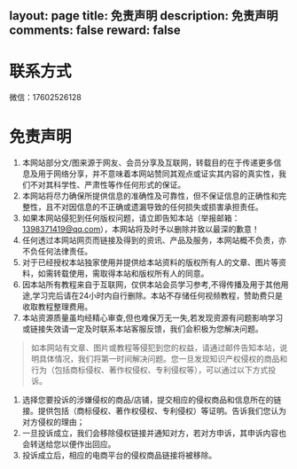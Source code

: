 layout: page
title: 免责声明
description: 免责声明
comments: false
reward: false
----
# 联系方式
微信：17602526128

# 免责声明
1. 本网站部分文/图来源于网友、会员分享及互联网，转载目的在于传递更多信息及用于网络分享，并不意味着本网站赞同其观点或证实其内容的真实性，我们不对其科学性、严肃性等作任何形式的保证。
2. 本网站将尽力确保所提供信息的准确性及可靠性，但不保证信息的正确性和完整性，且不对因信息的不正确或遗漏导致的任何损失或损害承担责任。  
3. 如果本网站侵犯到任何版权问题，请立即告知本站（举报邮箱：1398371419@qq.com），本网站将及时予以删除并致以最深的歉意！
4. 任何透过本网站网页而链接及得到的资讯、产品及服务，本网站概不负责，亦不负任何法律责任。
5. 对于已经授权本站独家使用并提供给本站资料的版权所有人的文章、图片等资料，如需转载使用，需取得本站和版权所有人的同意。
6. 因本站所有教程来自于互联网，仅供本站会员学习参考,不得传播及用于其他用途,学习完后请在24小时内自行删除。本站不存储任何视频教程，赞助费只是收取教程整理费用。
7. 本站资源质量虽均经精心审查,但也难保万无一失,若发现资源有问题影响学习或链接失效请一定及时联系本站客服反馈，我们会积极为您解决问题。

> 如本网站有文章、图片或教程等侵犯到您的权益，请通过邮件告知本站，说明具体情况，我们将第一时间解决问题。您一旦发现知识产权侵权的商品和行为（包括商标侵权、著作权侵权、专利侵权等），可以通过以下方式投诉。

1. 选择您要投诉的涉嫌侵权的商品/店铺，提交相应的侵权商品和信息所在的链接。提供包括（商标侵权、著作权侵权、专利侵权）等证明。告诉我们您认为对方侵权的理由；
2. 一旦投诉成立，我们会移除侵权链接并通知对方，若对方申诉，其申诉内容也会转送给您以便作出回应。
3. 投诉成立后，相应的电商平台的侵权商品链接将被移除。